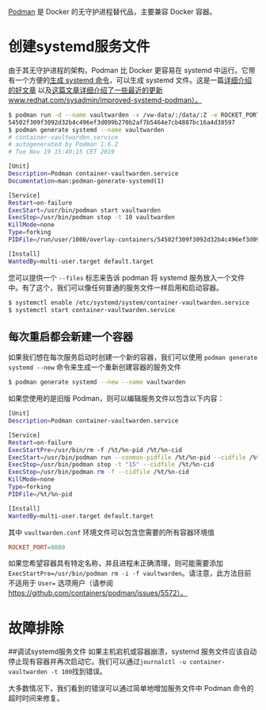 [Podman](https://podman.io/) 是 Docker 的无守护进程替代品，主要兼容 Docker 容器。

# 创建systemd服务文件
由于其无守护进程的架构，Podman 比 Docker 更容易在 systemd 中运行。它带有一个方便的[生成 systemd 命令](http://docs.podman.io/en/latest/markdown/podman-generate-systemd.1.html)，可以生成 systemd 文件。这是一篇[详细介绍的好文章](https://www.redhat.com/sysadmin/podman-shareable-systemd-services) 以及[这篇文章详细介绍了一些最近的更新](https://www.redhat.com/sysadmin/podman-shareable-systemd-services) www.redhat.com/sysadmin/improved-systemd-podman）。
```sh
$ podman run -d --name vaultwarden -v /vw-data/:/data/:Z -e ROCKET_PORT=8080 -p 8080:8080 vaultwarden/server:latest
54502f309f3092d32b4c496ef3d099b270b2af7b5464e7cb4887bc16a4d38597
$ podman generate systemd --name vaultwarden
# container-vaultwarden.service
# autogenerated by Podman 1.6.2
# Tue Nov 19 15:49:15 CET 2019

[Unit]
Description=Podman container-vaultwarden.service
Documentation=man:podman-generate-systemd(1)

[Service]
Restart=on-failure
ExecStart=/usr/bin/podman start vaultwarden
ExecStop=/usr/bin/podman stop -t 10 vaultwarden
KillMode=none
Type=forking
PIDFile=/run/user/1000/overlay-containers/54502f309f3092d32b4c496ef3d099b270b2af7b5464e7cb4887bc16a4d38597/userdata/conmon.pid

[Install]
WantedBy=multi-user.target default.target
```

您可以提供一个 `--files` 标志来告诉 podman 将 systemd 服务放入一个文件中。有了这个，我们可以像任何普通的服务文件一样启用和启动容器。
```sh
$ systemctl enable /etc/systemd/system/container-vaultwarden.service
$ systemctl start container-vaultwarden.service
```

## 每次重启都会新建一个容器
如果我们想在每次服务启动时创建一个新的容器，我们可以使用 `podman generate systemd --new` 命令来生成一个重新创建容器的服务文件

```sh
$ podman generate systemd --new --name vaultwarden
```

如果您使用的是旧版 Podman，则可以编辑服务文件以包含以下内容：

```sh
[Unit]
Description=Podman container-vaultwarden.service

[Service]
Restart=on-failure
ExecStartPre=/usr/bin/rm -f /%t/%n-pid /%t/%n-cid
ExecStart=/usr/bin/podman run --conmon-pidfile /%t/%n-pid --cidfile /%t/%n-cid --env-file=/home/spytec/Vaultwarden/vaultwarden.conf -d -p 8080:8080 -v /home/spytec/Vaultwarden/vw-data:/data/:Z vaultwarden/server:latest
ExecStop=/usr/bin/podman stop -t "15" --cidfile /%t/%n-cid
ExecStop=/usr/bin/podman rm -f --cidfile /%t/%n-cid
KillMode=none
Type=forking
PIDFile=/%t/%n-pid

[Install]
WantedBy=multi-user.target default.target
```
其中 `vaultwarden.conf` 环境文件可以包含您需要的所有容器环境值
```conf
ROCKET_PORT=8080
```

如果您希望容器具有特定名称，并且进程未正确清理，则可能需要添加 `ExecStartPre=/usr/bin/podman rm -i -f vaultwarden`。请注意，此方法目前不适用于 `User=` 选项用户（请参阅 https://github.com/containers/podman/issues/5572）。

# 故障排除
##调试systemd服务文件
如果主机宕机或容器崩溃，systemd 服务文件应该自动停止现有容器并再次启动它。我们可以通过`journalctl -u container-vaultwarden -t 100`找到错误。

大多数情况下，我们看到的错误可以通过简单地增加服务文件中 Podman 命令的超时时间来修复。